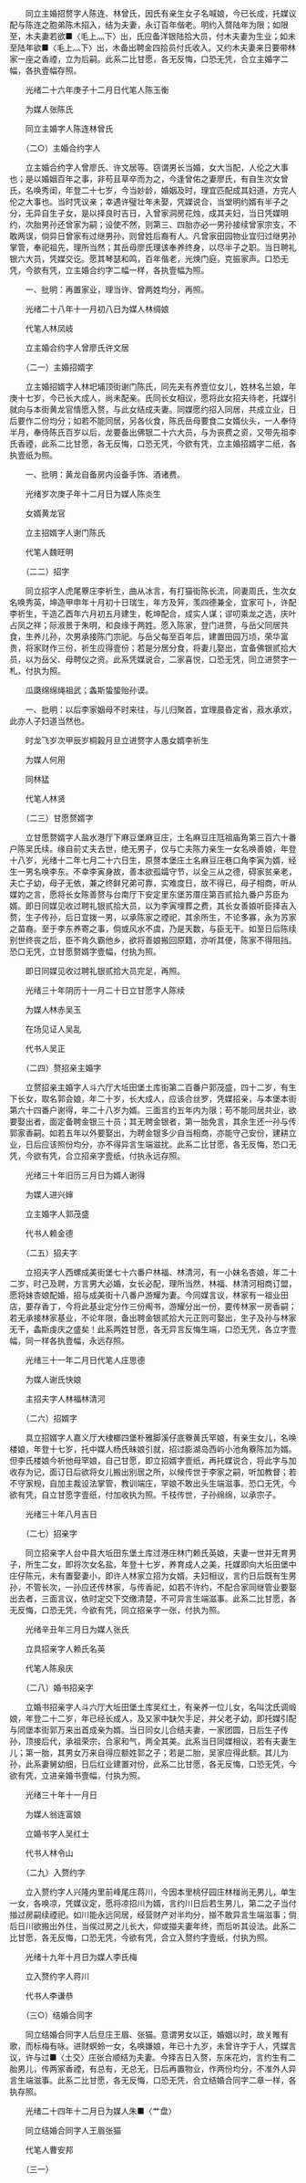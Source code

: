 <!-- { "loadSidebar": true } -->
　　同立主婚招赘字人陈连、林曾氏，因氏有亲生女子名喊娘，今已长成，托媒议配与陈连之胞弟陈木招入，结为夫妻，永订百年偕老。明约入赘陆年为限；如限至，木夫妻若欲■〈毛上灬下〉出，氏应备洋银陆拾大员，付木夫妻为生业；如未至陆年欲■〈毛上灬下〉出，木备出聘金四拾员付氏收入。又约木夫妻来日要带林家一座之香禋，立为后嗣。此系二比甘愿，各无反悔，口恐无凭，合立主婚字二幅，各执壹幅存照。 

　　光绪二十六年庚子十二月日代笔人陈玉衡 

　　为媒人张陈氏 

　　同立主婚字人陈连林曾氏 

　　（二○）主婚合约字人 

　　立主婚合约字人曾廖氏、许文居等。窃谓男长当婚，女大当配，人伦之大事也；是以婚姻百年之事，非苟且草卒而为之，今逢曾佑之妻廖氏，有自生次女曾氏，名唤秀闺，年登二十七岁，今当妙龄，婚姻及时，理宜匹配成其妇道，方完人伦之大事也。当时凭议亲；幸遇许璧壮年未娶，凭媒说合，当堂明约婿有半子之分，无异自生子女，是以择良时吉日，入曾家洞房花烛，成其夫妇，当日凭媒明约，次胎男孙还曾家为嗣；设使不然，则第三、四胎亦必一男孙接续曾家宗支，不敢两误，倘异日曾家有过继男孙，则曾姓后裔有人。凡曾家田园物业宜归过继男孙掌管，奉祀祖先，理所当然；其岳母廖氏理该奉养终身，以尽半子之职。当日聘礼银六大员，凭媒交讫。愿其琴瑟和鸣，百年偕老，光焕门庭，克振家声。口恐无凭，今欲有凭，立主婚合约字二幅一样，各执壹幅为照。 

　　一、批明：再置家业，理当许、曾两姓均分，再照。 

　　光绪二十八年十一月初八日为媒人林绸娘 

　　代笔人林凤岐 

　　立主婚合约字人曾廖氏许文居 

　　（二一）主婚招婿字 

　　立主婚招婿字人林圯埔顶街谢门陈氏，同先夫有养壹位女儿，姓林名兰娘，年庚十七岁，今已长大成人，尚未配亲。氏同长女相议，愿将此女招夫待老，托媒引就向与本街黄龙官情愿入赘，与此女结成夫妻。同媒愿约招入同居，共成立业，日后要作二份均分；如若不能同居，另各伙食，陈氏岳母要食二女婿伙头，一人奉侍半月，奉侍陈氏百岁以后，龙要备出佛银二十六大员，与为丧费之资，又带先祖李氏香禋，此系二比甘愿，各无反悔，口恐无凭，今欲有凭，立主婚招婿字二纸，各执壹纸为照。 

　　一、批明：黄龙自备房内设备手饰、酒诸费。 

　　光绪岁次庚子年十二月日为媒人陈炎生 

　　女婿黄龙官 

　　立主招婿字人谢门陈氏 

　　代笔人魏旺明 

　　（二二）招字 

　　同立招字人虎尾藔庄李祈生，曲从冰言，有打猫街陈长流，同妻周氏，生次女名唤秀英，坤造甲申年十月初十日瑞生，年方及笄，羡四德兼全，宜家可卜，许配李祈生，干造乙酉年六月初五月建生，乾坤配合，成实人谋；谬叨乘龙之选，庆叶占凤之祥；际淑景于朱明，和良缘于两姓。愿入陈家，登门进赘，与岳父同居共食，生养儿孙，次男承接陈门宗祀。与岳父每至百年后，建置田园万顷，荣华富贵，将家财作三份，祈生应得壹份；若是分居分食，将妻儿娶出，宜备佛银贰拾大员，以为岳父、母聘仪之资。此系凭媒说合，二家喜悦，口恐无凭，同立进赘字一札，付执为照。 

　　瓜瓞绵绵绳祖武；螽斯蛰蛰贻孙谟。 

　　一、批明：以后李家姻母不时来往，与儿归聚首，宜理晨昏定省，菽水承欢，此亦人子妇道当然也。 

　　时龙飞岁次甲辰岁桐榖月旦立进赘字人愚女婿李祈生 

　　为媒人何用 

　　同林猛 

　　代笔人林贤 

　　（二三）甘愿赘婿字 

　　立甘愿赘婿字人盐水港厅下麻豆堡麻豆庄，土名麻豆庄尫祖庙角第三百六十番户陈吴氏续。缘自前丈夫去世，绝无男子，仅与亡夫陈力亲生一女名唤善娘，年登十八岁，光绪十二年七月二十六日生，原赘本堡庄土名麻豆庄巷口角李寅为婿，经生一男名唤李东。不幸李寅身故，善本欲孤孀守节，以全三从之德，碍家贫亲老，夫亡子幼，母子无依，兼之终鲜兄弟可靠，实难度日，故不得已，母子相商，听从媒妁之言，愿将长女陈善赘与台南厅下安定里东堡苏厝庄第百贰拾九番户苏臣为婿。即日同媒见收过聘礼银贰拾大员，以为李寅埋葬之费，其长女善娘听臣择吉入赘，生子传孙，后日宜拨一男，以承陈家之禋祀，其余所生，不论多寡，永为苏家之苗裔。至于李东养寄之事，倘或风水不虞，乃是天数，与臣无干。如至日后陈续别世终丧之后，臣不肯久霸他乡，欲将善娘搬回原籍，亦听其便，陈家不得阻挡。恐口无凭，立甘愿赘婿字壹幅，付执为照。 

　　即日同媒见收过聘礼银贰拾大员完足，再照。 

　　光绪三十年阴历十一月二十日立甘愿字人陈续 

　　为媒人林赤吴玉 

　　在场见证人吴乱 

　　代书人吴正 

　　（二四）赘招亲主婚字 

　　立赘招亲主婚字人斗六厅大坵田堡土库街第二百番户郭茂盛，四十二岁，有生下长女，取名郭会娘，年二十岁，长大成人，应该合丝罗，凭媒招亲，与本堡本街第六十四番户谢得，年二十八岁为婿。三面言约五年内为限；苟不能同居共业，欲要娶出者，面定备聘金银三十员；其无聘金银者，第一胎免言，其余生还一孙与传郭家香嗣。如若五年以外要娶出，为聘金银多少自当相商，亦能守己安份，建耕立业，日后应该照份均分，亦不得异言生端滋扰。此系二比甘愿，各无反悔，恐口无凭，今欲有凭，合立招亲字壹纸，付执永远存照。 

　　光绪三十年旧历三月日为婿人谢得 

　　为媒人进兴婶 

　　立主婚字人郭茂盛 

　　代书人赖金德 

　　（二五）招夫字 

　　立招夫字人西螺成美街堡七十六番户林福、林清河，有一小妹名杏娘，年二十二岁，时己及聘，方言男大必婚，女长必配，理所当然，林福、林清河相商订盟，愿将妹杏娘配婚，招与成美街十八番户游耀为妻。今同媒言议，林家有一祖业田店，要存香丁，今将此基业定分作三份阄书，游耀分出一份，要传林家一房香嗣；若无承接林家基业，不论年限，备出聘金银贰拾大元正则可娶出，生子及孙与林家无干，螽斯虔庆之盛矣！此系两姓甘愿，各无异言反悔生端，口恐无凭，各立字壹幅，同一样各执壹幅，永远存照。 

　　光绪三十一年二月日代笔人庄思德 

　　为媒人谢氏快娘 

　　主招夫字人林福林清河 

　　（二六）招婿字 

　　具立招婿字人嘉义厅大棣榔四堡朴雅脚溪仔底藔黄氏罕娘，有亲生女儿，名唤楼娘，年登十七岁，托中媒人杨氏昧娘引就，招过膨湖岛西屿小池角藔陈加为婿。但李氏楼娘今祈他母罕娘，自己甘愿，即立招婿字壹纸，再托媒说合，将此字与加收存为记，面订日后欲将女儿搬出别居之所，以候传世于李家之嗣，听加教督；若不守家规，自加主裁设法掌管，教训端庄，罕娘不敢出头生端滋事。恐口无凭，今欲有凭，自立甘愿字壹纸，付加收执为照。千枝传世，子孙绵绵，以承宗子。 

　　光绪三十年八月吉日 

　　（二七）招亲字 

　　同立招亲字人台中县大坵田东堡土库过港庄林门赖氏英娘，夫妻一世并无育男子，所生二女，即将次女名盐，年登十七岁，养育成人之美，托媒即向大坵田堡中庄仔陈元，未有置娶妻小，即许人林家立招为女婿。夫妇相议，言约日后既有生男孙，不管长次，一孙应还传林家，与传香祀，如若不许约，不配合家同继管业要娶出去者，三面言议，依时定交下交缴清楚，不可异言生端滋事。此系二比甘愿，各无反悔，口恐无凭，今欲有凭，同立招亲字一张，付执为照。 

　　光绪辛丑年三月日为媒人张氏 

　　立具招亲字人赖氏名英 

　　代笔人陈泉庆 

　　（二八）婚书招亲字 

　　立婚书招亲字人斗六厅大坵田堡土库吴红土，有亲养一位儿女，名叫沈氏调缎娘，年登二十二岁，年已经长成人，及又家中缺欠手足，并父老子幼，即托媒引配与同堡本街郭万来出首成亲为婿。当日同女儿合结夫妻，一家团圆，日后生子传孙，顶接后代，承祖荣宗，合家和气，两全其美。此系当日同媒相议，若有夫妻生儿；第一胎，其男女万来自得应额姓郭之子；若是二胎，吴家应得此额。其儿为孙，此系妻舅幼细，日后红业建置对份，此系二比甘愿，各无反悔，口恐无凭，今欲有凭，立进亲婚书壹幅，付执为照。 

　　光绪三十年十一月日 

　　为媒人翁连富娘 

　　立婚书字人吴红土 

　　代书人林令山 

　　（二九）入赘约字 

　　立入赘约字人兴隆内里前峰尾庄蒋川，今因本里桃仔园庄林椪尚无男儿，单生一女，各唤凉，凭媒议定，愿将凉招川为婿，言约川日后若生男儿，第二之子当付掽过房嗣续禋祀。如川能永远同居，经营财产对半均分，掽不敢异言生端滋事；倘后日川欲搬出外住，当俟过房之儿长大，仰或掽夫妻年终，而后听其设法。此系二比甘愿，各无反悔，口恐无凭，今欲有凭，合立入赘约字壹纸，付执为照。 

　　光绪十九年十月日为媒人李氏梅 

　　立入赘约字人蒋川 

　　代书人李谦恭 

　　（三○）结婚合同字 

　　同立结婚合同字人后旦庄王眉、张猫。意谓男女以正，婚姻以时，故关睢有歌，而标梅有咏。进财螟蛉一女，名唤嫌娘，年已十九岁，未曾许字于人，凭媒言议，许与过■〈土交〉庄张合顺结为夫妻。今择吉日入赘，东床花灼，言约生有二胎男儿，传两家香禋，有总有，无总无，日后再置物业，作两份均分，不准外人异言生端滋事。此系二比甘愿，各无反悔，口恐无凭，合立结婚合同字二章一样，各执存照。 

　　光绪二十四年十二月日为媒人朱■〈艹盘〉 

　　同立结婚合同字人王眉张猫 

　　代笔人曹安邦 

　　（三一） 

